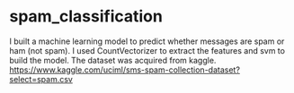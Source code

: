 # spam_classification
I built a machine learning model to predict whether messages are spam or ham (not spam). 
I used CountVectorizer to extract the features and svm to build the model. 
The dataset was acquired from kaggle.
https://www.kaggle.com/uciml/sms-spam-collection-dataset?select=spam.csv
